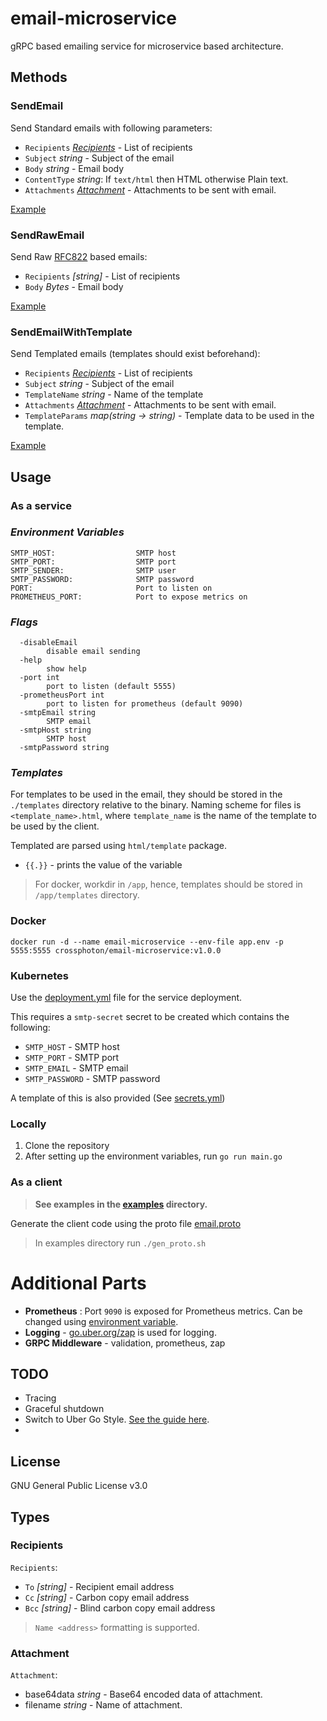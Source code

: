 # email-microservice
gRPC based emailing service for microservice based architecture.

## Methods
### **SendEmail**

Send Standard emails with following parameters:
- `Recipients` *[Recipients](#recipients)* - List of recipients
- `Subject` *string* - Subject of the email
- `Body` *string* - Email body
- `ContentType` *string*: If `text/html` then HTML otherwise Plain text.
- `Attachments` *[Attachment](#attachment)* - Attachments to be sent with email.

[Example](./examples/Std.go)
### **SendRawEmail**

Send Raw [RFC822](https://www.w3.org/Protocols/rfc822/) based emails:
- `Recipients` *[string]* - List of recipients
- `Body` *Bytes* - Email body

[Example](./examples/Raw.go)

### **SendEmailWithTemplate**

Send Templated emails (templates should exist beforehand):
- `Recipients` *[Recipients](#recipients)* - List of recipients
- `Subject` *string* - Subject of the email
- `TemplateName` *string* - Name of the template
- `Attachments` *[Attachment](#attachment)* - Attachments to be sent with email.
- `TemplateParams` *map(string  -> string)* - Template data to be used in the template.

[Example](./examples/Template.go)

## Usage

### **As a service**

### *Environment Variables*
```
SMTP_HOST:                  SMTP host
SMTP_PORT:                  SMTP port
SMTP_SENDER:                SMTP user
SMTP_PASSWORD:              SMTP password
PORT:                       Port to listen on
PROMETHEUS_PORT:            Port to expose metrics on
```

### *Flags*
```
  -disableEmail
        disable email sending
  -help
        show help
  -port int
        port to listen (default 5555)
  -prometheusPort int
        port to listen for prometheus (default 9090)
  -smtpEmail string
        SMTP email
  -smtpHost string
        SMTP host
  -smtpPassword string
```

### *Templates*
For templates to be used in the email, they should be stored in the `./templates` directory relative to the binary. Naming scheme for files is `<template_name>.html`, where `template_name` is the name of the template to be used by the client.

Templated are parsed using `html/template` package.
- `{{.}}` - prints the value of the variable

> For docker, workdir in `/app`, hence, templates should be stored in `/app/templates` directory.

### Docker
```
docker run -d --name email-microservice --env-file app.env -p 5555:5555 crossphoton/email-microservice:v1.0.0
```

### Kubernetes

Use the [deployment.yml](manifest/deployment.yml) file for the service deployment.

This requires a `smtp-secret` secret to be created which contains the following:
- `SMTP_HOST` - SMTP host
- `SMTP_PORT` - SMTP port
- `SMTP_EMAIL` - SMTP email
- `SMTP_PASSWORD` - SMTP password

A template of this is also provided (See [secrets.yml](manifest/secrets.yml))

### Locally
1. Clone the repository
2. After setting up the environment variables, run `go run main.go`


### **As a client**

> **See examples in the [examples](./examples/) directory.**

Generate the client code using the proto file [email.proto](./email.proto)

> In examples directory run `./gen_proto.sh`

# Additional Parts

- **Prometheus** : Port `9090` is exposed for Prometheus metrics. Can be changed using [environment variable](#server-environment-variables).
- **Logging** - [go.uber.org/zap](go.uber.org/zap) is used for logging.
- **GRPC Middleware** - validation, prometheus, zap

## TODO
- Tracing
- Graceful shutdown
- Switch to Uber Go Style. [See the guide here](https://github.com/uber-go/guide/blob/master/style.md).
- 

## License

GNU General Public License v3.0


## Types

### Recipients
`Recipients`:
 - `To` *[string]* - Recipient email address
 - `Cc` *[string]* - Carbon copy email address
 - `Bcc` *[string]* - Blind carbon copy email address

> `Name <address>` formatting is supported.

### Attachment
`Attachment`:
  - base64data *string* - Base64 encoded data of attachment.
  - filename *string* - Name of attachment.

<!-- ## Dependencies

- [simple-email-service](https://github.com/xhit/go-simple-mail)
- [gRPC](https://google.golang.org/grpc)
- [protobuf](https://google.golang.org/protobuf)
- [prometheus](https://github.com/prometheus/client_golang)
- [go-grpc-prometheus](https://github.com/grpc-ecosystem/go-grpc-prometheus) -->
